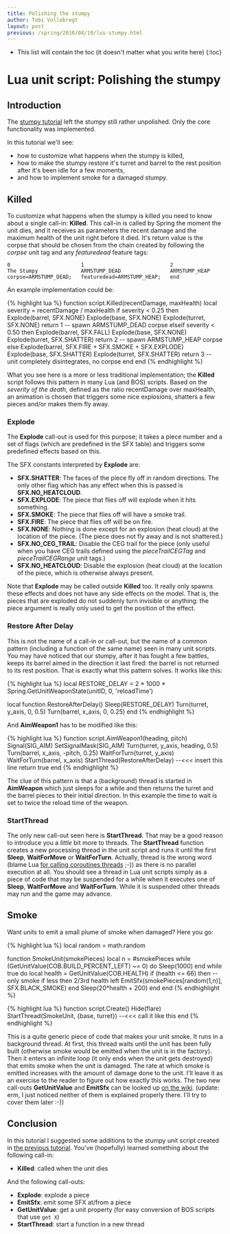 ```yaml
---
title: Polishing the stumpy
author: Tobi Vollebregt
layout: post
previous: /spring/2010/04/19/lus-stumpy.html
---
```


* This list will contain the toc (it doesn't matter what you write here)
{:toc}

# Lua unit script: Polishing the stumpy

## Introduction

The [stumpy tutorial]({{page.previous.url}}) left the stumpy still rather unpolished. Only the core functionality was implemented.

In this tutorial we'll see:

* how to customize what happens when the stumpy is killed,
* how to make the stumpy restore it's turret and barrel to the rest position after it's been idle for a few moments,
* and how to implement smoke for a damaged stumpy.


## Killed

To customize what happens when the stumpy is killed you need to know about a single call-in: **Killed**. This call-in is called by Spring the moment the unit dies, and it receives as parameters the recent damage and the maximum health of the unit right before it died. It's return value is the corpse that should be chosen from the chain created by following the *corpse* unit tag and any *featuredead* feature tags:

    0                       1                            2
	The Stumpy              ARMSTUMP_DEAD                ARMSTUMP_HEAP
	corpse=ARMSTUMP_DEAD;   featuredead=ARMSTUMP_HEAP;   end

An example implementation could be:

{% highlight lua %}
function script.Killed(recentDamage, maxHealth)
	local severity = recentDamage / maxHealth
	if severity < 0.25 then
		Explode(barrel, SFX.NONE)
		Explode(base, SFX.NONE)
		Explode(turret, SFX.NONE)
		return 1   -- spawn ARMSTUMP_DEAD corpse
	elseif severity < 0.50 then
		Explode(barrel, SFX.FALL)
		Explode(base, SFX.NONE)
		Explode(turret, SFX.SHATTER)
		return 2   -- spawn ARMSTUMP_HEAP corpse
	else
		Explode(barrel, SFX.FIRE + SFX.SMOKE + SFX.EXPLODE)
		Explode(base, SFX.SHATTER)
		Explode(turret, SFX.SHATTER)
		return 3   -- unit completely disintegrates, no corpse
	end
end
{% endhighlight %}

What you see here is a more or less traditional implementation; the **Killed** script follows this pattern in many Lua (and BOS) scripts. Based on the *severity of the death*, defined as the ratio recentDamage over maxHealth, an animation is chosen that triggers some nice explosions, shatters a few pieces and/or makes them fly away.

### Explode

The **Explode** call-out is used for this purpose; it takes a piece number and a set of flags (which are predefined in the SFX table) and triggers some predefined effects based on this.

The SFX constants interpreted by **Explode** are:

* **SFX.SHATTER**: The faces of the piece fly off in random directions. The only other flag which has any effect when this is passed is **SFX.NO_HEATCLOUD**.
* **SFX.EXPLODE**: The piece that flies off will explode when it hits something.
* **SFX.SMOKE**: The piece that flies off will have a smoke trail.
* **SFX.FIRE**: The piece that flies off will be on fire.
* **SFX.NONE**: Nothing is done except for an explosion (heat cloud) at the location of the piece. (The piece does not fly away and is not shattered.)
* **SFX.NO_CEG_TRAIL**: Disable the CEG trail for the piece (only useful when you have CEG trails defined using the *pieceTrailCEGTag* and *pieceTrailCEGRange* unit tags.)
* **SFX.NO_HEATCLOUD**: Disable the explosion (heat cloud) at the location of the piece, which is otherwise always present.

Note that **Explode** may be called outside **Killed** too. It really only spawns these effects and does not have any side effects on the model. That is, the pieces that are exploded do not suddenly turn invisible or anything: the piece argument is really only used to get the position of the effect.


### Restore After Delay

This is not the name of a call-in or call-out, but the name of a common pattern (including a function of the same name) seen in many unit scripts. You may have noticed that our stumpy, after it has fought a few battles, keeps its barrel aimed in the direction it last fired: the barrel is not returned to its rest position. That is exactly what this pattern solves. It works like this:

{% highlight lua %}
local RESTORE_DELAY = 2 * 1000 * Spring.GetUnitWeaponState(unitID, 0, 'reloadTime')

local function RestoreAfterDelay()
	Sleep(RESTORE_DELAY)
	Turn(turret, y_axis, 0, 0.5)
	Turn(barrel, x_axis, 0, 0.25)
end
{% endhighlight %}

And **AimWeapon1** has to be modified like this:

{% highlight lua %}
function script.AimWeapon1(heading, pitch)
	Signal(SIG_AIM)
	SetSignalMask(SIG_AIM)
	Turn(turret, y_axis, heading, 0.5)
	Turn(barrel, x_axis, -pitch, 0.25)
	WaitForTurn(turret, y_axis)
	WaitForTurn(barrel, x_axis)
	StartThread(RestoreAfterDelay)   --<<< insert this line
	return true
end
{% endhighlight %}

The clue of this pattern is that a (background) thread is started in **AimWeapon** which just sleeps for a while and then returns the turret and the barrel pieces to their initial direction. In this example the time to wait is set to twice the reload time of the weapon.

### StartThread

The only new call-out seen here is **StartThread**. That may be a good reason to introduce you a *little* bit more to threads. The **StartThread** function creates a new processing thread in the unit script and runs it until the first **Sleep**, **WaitForMove** or **WaitForTurn**. Actually, thread is the wrong word (blame Lua [for calling coroutines threads](http://www.lua.org/pil/9.1.html) ;-)) as there is no parallel execution at all. You should see a thread in Lua unit scripts simply as a piece of code that may be suspended for a while when it executes one of **Sleep**, **WaitForMove** and **WaitForTurn**. While it is suspended other threads may run and the game may advance.


## Smoke

Want units to emit a small plume of smoke when damaged? Here you go:

{% highlight lua %}
local random = math.random

function SmokeUnit(smokePieces)
	local n = #smokePieces
	while (GetUnitValue(COB.BUILD_PERCENT_LEFT) ~= 0) do
		Sleep(1000)
	end
	while true do
		local health = GetUnitValue(COB.HEALTH)
		if (health <= 66) then -- only smoke if less then 2/3rd health left
			EmitSfx(smokePieces[random(1,n)], SFX.BLACK_SMOKE)
		end
		Sleep(20*health + 200)
	end
end
{% endhighlight %}

{% highlight lua %}
function script.Create()
	Hide(flare)
	StartThread(SmokeUnit, {base, turret})  --<<< call it like this
end
{% endhighlight %}

This is a quite generic piece of code that makes your unit smoke. It runs in a background thread. At first, this thread waits until the unit has been fully built (otherwise smoke would be emitted when the unit is in the factory). Then it enters an infinite loop (it only ends when the unit gets destroyed) that emits smoke when the unit is damaged. The rate at which smoke is emitted increases with the amount of damage done to the unit. I'll leave it as an exercise to the reader to figure out how exactly this works. The two new call-outs **GetUnitValue** and **EmitSfx** can be looked up [on the wiki](http://springrts.com/wiki/Animation-LuaCallouts). (update: erm, I just noticed neither of them is explained properly there. I'll try to cover them later :-))


## Conclusion

In this tutorial I suggested some additions to the stumpy unit script created in [the previous tutorial]({{page.previous.url}}). You've (hopefully) learned something about the following call-in:

* **Killed**: called when the unit dies

And the following call-outs:

* **Explode**: explode a piece
* **EmitSfx**: emit some SFX at/from a piece
* **GetUnitValue**: get a unit property (for easy conversion of BOS scripts that use `get X`)
* **StartThread**: start a function in a new thread
